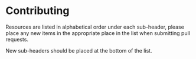 # Contributing

Resources are listed in alphabetical order under each sub-header, please place any new items in the appropriate place in the list when submitting pull requests.

New sub-headers should be placed at the bottom of the list.
